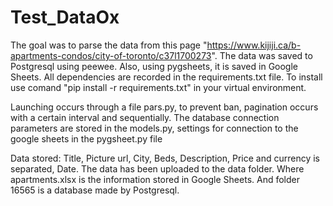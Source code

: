 # Test_DataOx
The goal was to parse the data from this page "https://www.kijiji.ca/b-apartments-condos/city-of-toronto/c37l1700273".
The data was saved to Postgresql using peewee. Also, using pygsheets, it is saved in Google Sheets.
All dependencies are recorded in the requirements.txt file. To install use comand "pip install -r requirements.txt" in your virtual environment.

Launching occurs through a file pars.py, to prevent ban, pagination occurs with a certain interval and sequentially.
The database connection parameters are stored in the models.py, settings for connection to the google sheets in the pygsheet.py file

Data stored: Title, Picture url, City, Beds, Description, Price and currency is separated, Date. 
The data has been uploaded to the data folder. Where apartments.xlsx is the information stored in Google Sheets. And folder 16565 is a database made by Postgresql.
